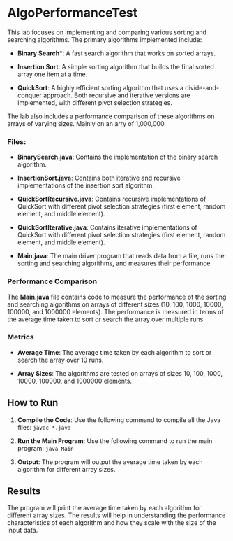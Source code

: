 
# AlgoPerformanceTest

This lab focuses on implementing and comparing various sorting and searching algorithms. The primary algorithms implemented include:

* **Binary Search***: A fast search algorithm that works on sorted arrays.

* **Insertion Sort**: A simple sorting algorithm that builds the final sorted array one item at a time.

* **QuickSort**: A highly efficient sorting algorithm that uses a divide-and-conquer approach. Both recursive and iterative versions are implemented, with different pivot selection strategies.

The lab also includes a performance comparison of these algorithms on arrays of varying sizes. Mainly on an arry of 1,000,000.

### Files:

* **BinarySearch.java**: Contains the implementation of the binary search algorithm.

* **InsertionSort.java**: Contains both iterative and recursive implementations of the insertion sort algorithm.

* **QuickSortRecursive.java**: Contains recursive implementations of QuickSort with different pivot selection strategies (first element, random element, and middle element).

* **QuickSortIterative.java**: Contains iterative implementations of QuickSort with different pivot selection strategies (first element, random element, and middle element).

* **Main.java**: The main driver program that reads data from a file, runs the sorting and searching algorithms, and measures their performance.

### Performance Comparison

The **Main.java** file contains code to measure the performance of the sorting and searching algorithms on arrays of different sizes (10, 100, 1000, 10000, 100000, and 1000000 elements). The performance is measured in terms of the average time taken to sort or search the array over multiple runs.

### Metrics
* **Average Time**: The average time taken by each algorithm to sort or search the array over 10 runs.

* **Array Sizes**: The algorithms are tested on arrays of sizes 10, 100, 1000, 10000, 100000, and 1000000 elements.

## How to Run

1. **Compile the Code**: Use the following command to compile all the Java files: ```javac *.java```

2. **Run the Main Program**: Use the following command to run the main program: ```java Main```

3. **Output**: The program will output the average time taken by each algorithm for different array sizes.

## Results
The program will print the average time taken by each algorithm for different array sizes. The results will help in understanding the performance characteristics of each algorithm and how they scale with the size of the input data.
